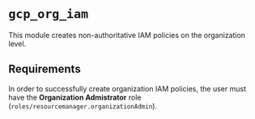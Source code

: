 # `gcp_org_iam`

This module creates non-authoritative IAM policies on the organization level.

## Requirements

In order to successfully create organization IAM policies, the user must have the **Organization Admistrator** role (`roles/resourcemanager.organizationAdmin`).
